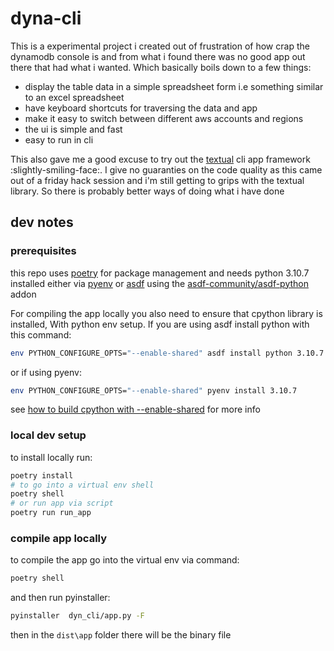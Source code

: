 # dyna-cli

This is a experimental project i created out of frustration of how crap the dynamodb console is and from what i found there was no good app out there that had what i wanted.
Which basically boils down to a few things:

- display the table data in a simple spreadsheet form i.e something similar to an excel spreadsheet
- have keyboard shortcuts for traversing the data and app
- make it easy to switch between different aws accounts and regions
- the ui is simple and fast
- easy to run in cli

This also gave me a good excuse to try out the [textual](https://github.com/textualize/textual/) cli app framework :slightly-smiling-face:. I give no guaranties on the 
code quality as this came out of a friday hack session and i'm still getting to grips with the textual library. So there is probably better ways of doing what i have done

## dev notes

### prerequisites

this repo uses [poetry](https://python-poetry.org/docs/) for package management and needs python 3.10.7 installed either via [pyenv](https://github.com/pyenv/pyenv)
or [asdf](https://asdf-vm.com/) using the [asdf-community/asdf-python](https://github.com/asdf-community/asdf-python) addon 

For compiling the app locally you also need to ensure that cpython library is installed, With python env setup. 
If you are using asdf install python with this command:

```bash
env PYTHON_CONFIGURE_OPTS="--enable-shared" asdf install python 3.10.7
```
or if using pyenv:

```bash
env PYTHON_CONFIGURE_OPTS="--enable-shared" pyenv install 3.10.7
```

see [how to build cpython with --enable-shared](https://github.com/pyenv/pyenv/wiki#how-to-build-cpython-with---enable-shared) for more info

### local dev setup

to install locally run:
```bash
poetry install
# to go into a virtual env shell 
poetry shell
# or run app via script
poetry run run_app
```


### compile app locally

to compile the app go into the virtual env via command:
```bash
poetry shell
```
and then run pyinstaller:
```bash
pyinstaller  dyn_cli/app.py -F
```

then in the `dist\app` folder there will be the binary file


